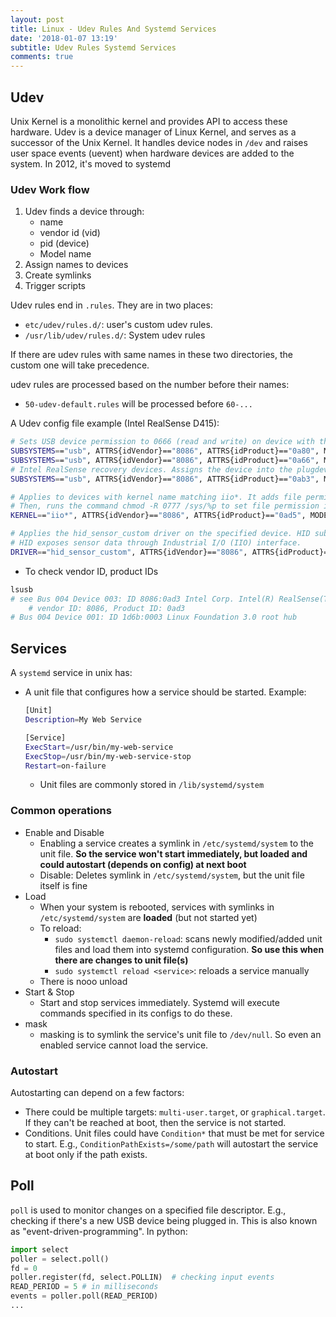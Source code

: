 ```yaml
---
layout: post
title: Linux - Udev Rules And Systemd Services
date: '2018-01-07 13:19'
subtitle: Udev Rules Systemd Services
comments: true
---
```


## Udev

 Unix Kernel is a monolithic kernel and provides API to access these hardware. Udev is a device manager of Linux Kernel, and serves as a successor of the Unix Kernel. It handles device nodes in `/dev` and raises user space events (uevent) when hardware devices are added to the system. In 2012, it's moved to systemd

### Udev Work flow

1. Udev finds a device through:
    - name
    - vendor id (vid)
    - pid (device)
    - Model name
2. Assign names to devices
3. Create symlinks
4. Trigger scripts

Udev rules end in `.rules`. They are in two places:

- `etc/udev/rules.d/`: user's custom udev rules.
- `/usr/lib/udev/rules.d/`: System udev rules

If there are udev rules with same names in these two directories, the custom one will take precedence.

udev rules are processed based on the number before their names:

- `50-udev-default.rules` will be processed before `60-...`

A Udev config file example (Intel RealSense D415):

```bash
# Sets USB device permission to 0666 (read and write) on device with the specified vendor id and product id. Then execute the script in /usr/local/...
SUBSYSTEMS=="usb", ATTRS{idVendor}=="8086", ATTRS{idProduct}=="0a80", MODE:="0666", GROUP:="plugdev", RUN+="/usr/local/bin/usb-R200-in_udev"
SUBSYSTEMS=="usb", ATTRS{idVendor}=="8086", ATTRS{idProduct}=="0a66", MODE:="0666", GROUP:="plugdev"
# Intel RealSense recovery devices. Assigns the device into the plugdev group
SUBSYSTEMS=="usb", ATTRS{idVendor}=="8086", ATTRS{idProduct}=="0ab3", MODE:="0666", GROUP:="plugdev"

# Applies to devices with kernel name matching iio*. It adds file permission to read, write, execute for everyone (0777).
# Then, runs the command chmod -R 0777 /sys/%p to set file permission in /sys for this device.
KERNEL=="iio*", ATTRS{idVendor}=="8086", ATTRS{idProduct}=="0ad5", MODE:="0777", GROUP:="plugdev", RUN+="/bin/sh -c 'chmod -R 0777 /sys/%p'"

# Applies the hid_sensor_custom driver on the specified device. HID subsystem is for mouse, keyboard, sensors, etc.
# HID exposes sensor data through Industrial I/O (IIO) interface. 
DRIVER=="hid_sensor_custom", ATTRS{idVendor}=="8086", ATTRS{idProduct}=="0ad5", RUN+="/bin/sh -c 'chmod -R 0777 /sys/%p && chmod 0777 /dev/%k'"
```

- To check vendor ID, product IDs

```bash
lsusb
# see Bus 004 Device 003: ID 8086:0ad3 Intel Corp. Intel(R) RealSense(TM) Depth Camera 415
    # vendor ID: 8086, Product ID: 0ad3
# Bus 004 Device 001: ID 1d6b:0003 Linux Foundation 3.0 root hub
```

## Services
A `systemd` service in unix has:

- A unit file that configures how a service should be started. Example:

    ```bash
    [Unit]
    Description=My Web Service

    [Service]
    ExecStart=/usr/bin/my-web-service
    ExecStop=/usr/bin/my-web-service-stop
    Restart=on-failure
    ```

    - Unit files are commonly stored in  `/lib/systemd/system`

### Common operations

- Enable and Disable
    - Enabling a service creates a symlink in `/etc/systemd/system` to the unit file. **So the service won't start immediately, but loaded and could autostart (depends on config) at next boot**
    - Disable: Deletes symlink in  `/etc/systemd/system`, but the unit file itself is fine
- Load
    - When your system is rebooted, services with symlinks in `/etc/systemd/system` are **loaded** (but not started yet)
    - To reload: 
        - `sudo systemctl daemon-reload`: scans newly modified/added unit files and load them into systemd configuration. **So use this when there are changes to unit file(s)**
        - `sudo systemctl reload <service>`: reloads a service manually
    - There is nooo unload
- Start & Stop
    - Start and stop services immediately. Systemd will execute commands specified in its configs to do these.
- mask
    - masking is to symlink the service's unit file to `/dev/null`. So even an enabled service cannot load the service.

### Autostart
Autostarting can depend on a few factors:
- There could be multiple targets: `multi-user.target`, or `graphical.target`. If they can't be reached at boot, then the service is not started. 
- Conditions. Unit files could have `Condition*` that must be met for service to start. E.g., `ConditionPathExists=/some/path` will autostart the service at boot only if the path exists. 


## Poll

`poll` is used to monitor changes on a specified file descriptor. E.g., checking if there's a new USB device being plugged in. This is also known as "event-driven-programming". In python: 

```python
import select
poller = select.poll()
fd = 0
poller.register(fd, select.POLLIN)  # checking input events
READ_PERIOD = 5 # in milliseconds
events = poller.poll(READ_PERIOD)
...
```